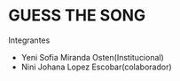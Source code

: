 # GUESS THE SONG

Integrantes

- Yeni Sofia Miranda Osten(Institucional)
- Nini Johana Lopez Escobar(colaborador)
